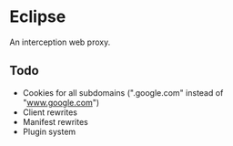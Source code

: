 # Eclipse
An interception web proxy.

## Todo
- Cookies for all subdomains (".google.com" instead of "www.google.com")
- Client rewrites
- Manifest rewrites
- Plugin system
